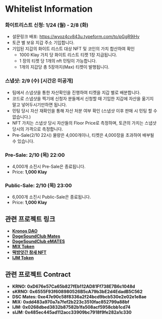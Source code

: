 # Whitelist Information

### 화이트리스트 신청: 1/24 (월) - 2/8 (화)

* 설문링크 배포: https://wyoz4cv843u.typeform.com/to/pGgR9iHv
* 토큰 별 보유 지갑 주소 기입합니다.
* 기입된 지갑의 화이트 리스트 대상 NFT 및 코인의 가치 합산하여 확인
  * 1000 Klay 가치 당 화이트 리스트 티켓 1장 지급됩니다.
  * 1 장의 티켓 당 1개의 nft 민팅이 가능합니다.
  * 1개의 지갑당 총 5장까지(Max) 티켓이 발행됩니다.

### 스냅샷: 2/9 (수) \[시간은 미공개]

* 팀에서 스냅샷을 통한 자산확인을 진행하여 티켓을 지갑 별로 배분합니다.
* 코드로 스냅샷을 찍기에 신청자 분들께서 신청할 때 기입한 지갑에 자산을 옮기지 말고 넣어두시기만하면 됩니다.
* 민팅 당시 자산 재확인을 통해 자산 처분 여부 확인 (스냅샷 이후 판매 시 민팅 할 수 없습니다.)
* NFT 가치는 스냅샷 당시 자산들의 Floor Price로 측정하며, 토큰의 가치는 스냅샷 당시의 가격으로 측정합니다.
* Pre-Sale(2/10 22시) 물량은 4,000개이나, 티켓은 4,000장을 초과하여 배부될 수 있습니다.

### Pre-Sale: 2/10 (목) 22:00

* 4,000개 소진시 Pre-Sale은 종료됩니다.
* Price: **1,000 Klay**

### Public-Sale: 2/10 (목) 23:00

* 6,000개 소진시 Public-Sale은 종료됩니다.
* Price: **1,000 Klay**

## 관련 프로젝트 링크

* [**Kronos DAO**](https://kronosdao.finance)
* [**DogeSoundClub Mates**](https://opensea.io/collection/dogesoundclub-mates)
* [**DogeSoundClub eMATES**](https://opensea.io/collection/dogesoundclub-emates)
* [**MIX Token**](https://mix.info)
* [**떡방앗간 참새 NFT**](https://klu.bs/pfp/0x29d05593116C443da54DaBFB4e5322DEA2fff8Cd)
* [**IJM Token**](https://tteok.org)

## 관련 프로젝트 Contract

* **KRNO: 0xD676e57Ca65b827fEb112AD81Ff738E7B6c1048d**
* **sKRNO: 0x6555F93f608980526B5cA79b3bE2d4EdadB5C562**
* **DSC Mates: 0xe47e90c58f8336a2f24bcd9bcb530e2e02e1e8ae**
* **MIX: 0xdd483a970a7a7fef2b223c3510fac852799a88bf**
* **IJM: 0x0268dbed3832b87582b1fa508acf5958cbb1cd74**
* **sIJM: 0x485ec445ad112acc33909bc7918f9fe282a1c330**
